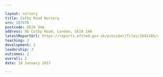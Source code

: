 ```yaml
---

layout: nursery
title: Colby Road Nursery
urn: 107478
postcode: SE19 1HA
address: 9b Colby Road, London, SE19 1HA
latestReportUrl: https://reports.ofsted.gov.uk/provider/files/2641265/urn/107478.pdf
teaching: 2
development: 2
leadership: 2
outcomes: 2
overall: 2
date: 10 January 2017

---
```

